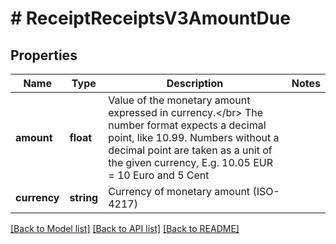 # # ReceiptReceiptsV3AmountDue

## Properties

Name | Type | Description | Notes
------------ | ------------- | ------------- | -------------
**amount** | **float** | Value of the monetary amount expressed in currency.&lt;/br&gt; The number format expects a decimal point, like 10.99. Numbers without a decimal point are taken as a unit of the given currency, E.g. 10.05 EUR &#x3D; 10 Euro and 5 Cent |
**currency** | **string** | Currency of monetary amount (ISO-4217) |

[[Back to Model list]](../../README.md#models) [[Back to API list]](../../README.md#endpoints) [[Back to README]](../../README.md)
